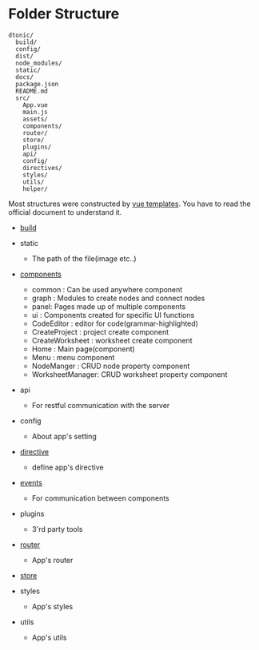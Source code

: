 Folder Structure
=============

```
dtonic/
  build/
  config/
  dist/
  node_modules/
  static/
  docs/
  package.json
  README.md
  src/
    App.vue
    main.js
    assets/
    components/
    router/
    store/
    plugins/
    api/
    config/
    directives/
    styles/
    utils/
    helper/
```

Most structures were constructed by [vue templates](https://vuejs.org/v2/guide/index.html). You have to read the official document to understand it.

* [build](https://vuejs.org/v2/guide/installation.html#ad)

* static
  - The path of the file(image etc..)

* [components](https://vuejs.org/v2/guide/index.html#Composing-with-Components)
  - common :  Can be used anywhere component
  - graph : Modules to create nodes and connect nodes
  - panel: Pages made up of multiple components
  - ui : Components created for specific UI functions
  - CodeEditor : editor for code(grammar-highlighted)
  - CreateProject : project create component
  - CreateWorksheet : worksheet create component
  - Home : Main page(component)
  - Menu : menu component
  - NodeManger : CRUD node property component
  - WorksheetManager: CRUD worksheet property component

* api
  - For restful communication with the server

* config
  - About app's setting

* [directive](https://vuejs.org/v2/guide/custom-directive.html)
  - define app's directive

* [events](https://vuejs.org/v2/guide/components-custom-events.html)
  - For communication between components

* plugins
  - 3'rd party tools

* [router](https://router.vuejs.org/)
  - App's router

* [store](https://vuex.vuejs.org/)

* styles
  - App's styles

* utils
  - App's utils



